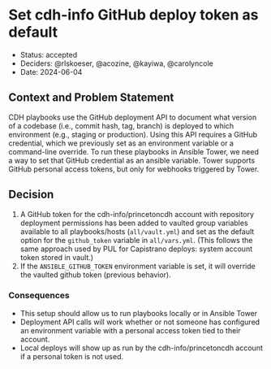 # Set cdh-info GitHub deploy token as default 

* Status: accepted
* Deciders: @rlskoeser, @acozine, @kayiwa, @carolyncole
* Date: 2024-06-04

## Context and Problem Statement

CDH playbooks use the GitHub deployment API to document what version of a codebase (i.e., commit hash, tag, branch) is deployed to which environment (e.g., staging or production). Using this API requires a GitHub credential, which we previously set as an environment variable or a command-line override.  To run these playbooks in Ansible Tower, we need a way to set that GitHub credential as an ansible variable. Tower supports GitHub personal access tokens, but only for webhooks triggered by Tower.

## Decision 

1. A GitHub token for the cdh-info/princetoncdh account with repository deployment permissions has been added to vaulted group variables available to all playbooks/hosts (`all/vault.yml`) and set as the default option for the `github_token` variable in `all/vars.yml`.  (This follows the same approach used by PUL for Capistrano deploys: system account token stored in vault.)
2. If the `ANSIBLE_GITHUB_TOKEN` environment variable is set, it will override the vaulted github token (previous behavior).

### Consequences 

* This setup should allow us to run playbooks locally or in Ansible Tower
* Deployment API calls will work whether or not someone has configured an environment variable with a personal access token tied to their account.
* Local deploys will show up as run by the cdh-info/princetoncdh account if a personal token is not used.
